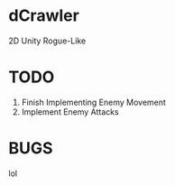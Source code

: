 # dCrawler
2D Unity Rogue-Like 


# TODO
1. Finish Implementing Enemy Movement
1. Implement Enemy Attacks

# BUGS
lol